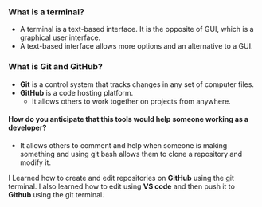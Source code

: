 ### What is a terminal?
* A terminal is a text-based interface. It is the opposite of GUI, which is a graphical user interface.  
* A text-based interface allows more options and an alternative to a GUI.

### What is **Git** and **GitHub**?
* **Git** is a control system that tracks changes in any set of computer files.  
* **GitHub** is a code hosting platform.
  * It allows others to work together on projects from anywhere.

#### How do you anticipate that this tools would help someone working as a developer?
* It allows others to comment and help when someone is making something and using git bash allows them to clone a repository and modify it.

I Learned how to create and edit repositories on **GitHub** using the git terminal. I also learned how to edit using **VS code** and then push it to **Github** using the git terminal.